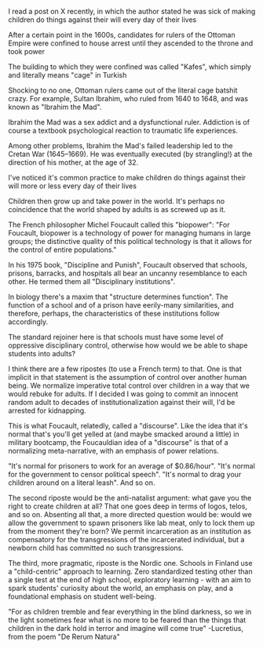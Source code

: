 I read a post on X recently, in which the author stated he was sick of making children do things against their will every day of their lives

After a certain point in the 1600s, candidates for rulers of the Ottoman Empire were confined to house arrest until they ascended to the throne and took power

The building to which they were confined was called "Kafes", which simply and literally means "cage" in Turkish

Shocking to no one, Ottoman rulers came out of the literal cage batshit crazy. For example, Sultan Ibrahim, who ruled from 1640 to 1648, and was known as "Ibrahim the Mad".

Ibrahim the Mad was a sex addict and a dysfunctional ruler. Addiction is of course a textbook psychological reaction to traumatic life experiences.

Among other problems, Ibrahim the Mad's failed leadership led to the Cretan War (1645–1669). He was eventually executed (by strangling!) at the direction of his mother, at the age of 32.

I've noticed it's common practice to make children do things against their will more or less every day of their lives

Children then grow up and take power in the world. It's perhaps no coincidence that the world shaped by adults is as screwed up as it.

The French philosopher Michel Foucault called this "biopower":
"For Foucault, biopower is a technology of power for managing humans in large groups; the distinctive quality of this political technology is that it allows for the control of entire populations."

In his 1975 book, "Discipline and Punish", Foucault observed that schools, prisons, barracks, and hospitals all bear an uncanny resemblance to each other. He termed them all "Disciplinary institutions".

In biology there's a maxim that "structure determines function". The function of a school and of a prison have eerily-many similarities, and therefore, perhaps, the characteristics of these institutions follow accordingly.

The standard rejoiner here is that schools must have some level of oppressive disciplinary control, otherwise how would we be able to shape students into adults?

I think there are a few ripostes (to use a French term) to that. One is that implicit in that statement is the assumption of control over another human being. We normalize imperative total control over children in a way that we would rebuke for adults. If I decided I was going to commit an innocent random adult to decades of institutionalization against their will, I'd be arrested for kidnapping.

This is what Foucault, relatedly, called a "discourse". Like the idea that it's normal that's you'll get yelled at (and maybe smacked around a little) in military bootcamp, the Foucauldian idea of a "discourse" is that of a normalizing meta-narrative, with an emphasis of power relations.

"It's normal for prisoners to work for an average of $0.86/hour". "It's normal for the government to censor political speech". "It's normal to drag your children around on a literal leash". And so on.

The second riposte would be the anti-natalist argument: what gave you the right to create children at all? That one goes deep in terms of logos, telos, and so on. Absenting all that, a more directed question would be: would we allow the government to spawn prisoners like lab meat, only to lock them up from the moment they're born? We permit incarceration as an institution as compensatory for the transgressions of the incarcerated individual, but a newborn child has committed no such transgressions.

The third, more pragmatic, riposte is the Nordic one. Schools in Finland use a "child-centric" approach to learning. Zero standardized testing other than a single test at the end of high school, exploratory learning - with an aim to spark students' curiosity about the world, an emphasis on play, and a foundational emphasis on student well-being.

"For as children tremble and fear everything in the blind darkness, so we in the light sometimes fear what is no more to be feared than the things that children in the dark hold in terror and imagine will come true"
-Lucretius, from the poem "De Rerum Natura"

